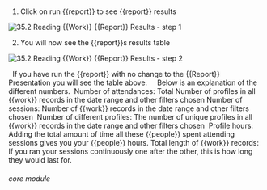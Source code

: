 # 

1. Click on run {{report}} to see {{report}} results

![35.2 Reading {{Work}} {{Report}} Results - step 1](35.2_Reading_Work_Report_Results_im_1.png)

2. You will now see the {{report}}s results table

![35.2 Reading {{Work}} {{Report}} Results - step 2](35.2_Reading_Work_Report_Results_im_2.png)

 
If you have run the {{report}} with no change to the {{Report}} Presentation you will see the table above.  
 
Below is an explanation of the different numbers. 
Number of attendances: Total Number of profiles in all {{work}} records in the date range and other filters chosen
Number of sessions: Number of {{work}} records in the date range and other filters chosen 
Number of different profiles: The number of unique profiles in all {{work}} records in the date range and other filters chosen 
Profile hours: Adding the total amount of time all these {{people}} spent attending sessions gives you your {{people}} hours.
Total length of {{work}} records: If you ran your sessions continuously one after the other, this is how long they would last for.


###### core module